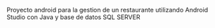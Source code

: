 Proyecto android para la gestion de un restaurante utilizando Android Studio con Java y base de datos SQL SERVER
   